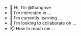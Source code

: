- 👋 Hi, I’m @thangnve
- 👀 I’m interested in ...
- 🌱 I’m currently learning ...
- 💞️ I’m looking to collaborate on ...
- 📫 How to reach me ...

<!---
thangnve/thangnve is a ✨ special ✨ repository because its `README.md` (this file) appears on your GitHub profile.
You can click the Preview link to take a look at your changes.
--->
